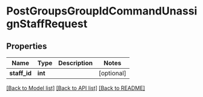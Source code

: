 # PostGroupsGroupIdCommandUnassignStaffRequest

## Properties
Name | Type | Description | Notes
------------ | ------------- | ------------- | -------------
**staff_id** | **int** |  | [optional] 

[[Back to Model list]](../README.md#documentation-for-models) [[Back to API list]](../README.md#documentation-for-api-endpoints) [[Back to README]](../README.md)

